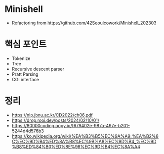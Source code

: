 # Minishell

- Refactoring from https://github.com/42Seoulcowork/Minishell_202303

# 핵심 포인트

- Tokenize
- Tree
- Recursive descent parser
- Pratt Parsing
- CGI interface

# 정리

- https://nlp.jbnu.ac.kr/CD2022/ch06.pdf
- https://drop.rooi.dev/posts/2024/02/10/01/
- https://80000coding.oopy.io/f679402e-987a-497e-b201-5244d4d576b3
- https://ko.wikipedia.org/wiki/%EA%B3%B5%EC%9A%A9_%EA%B2%8C%EC%9D%B4%ED%8A%B8%EC%9B%A8%EC%9D%B4_%EC%9D%B8%ED%84%B0%ED%8E%98%EC%9D%B4%EC%8A%A4
